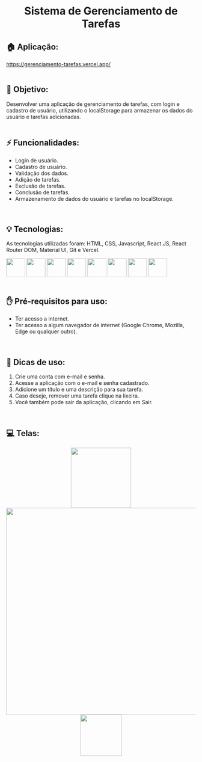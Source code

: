 <h1 align="center">
  Sistema de Gerenciamento de Tarefas
</h1>

## 🏠 Aplicação:
https://gerenciamento-tarefas.vercel.app/
<br><br>

## 🎯 Objetivo:
  Desenvolver uma aplicação de gerenciamento de tarefas, com login e cadastro de usuário, utilizando o localStorage para armazenar os dados do usuário e tarefas adicionadas.
<br><br>

## ⚡ Funcionalidades:
<ul>
  <li>Login de usuário.</li>
  <li>Cadastro de usuário.</li>
  <li>Validação dos dados.</li>
  <li>Adição de tarefas.</li>
  <li>Exclusão de tarefas.</li>
  <li>Conclusão de tarefas.</li>
  <li>Armazenamento de dados do usuário e tarefas no localStorage.</li>
</ul>
<br>

## 💡 Tecnologias:
As tecnologias utilizadas foram: HTML, CSS, Javascript, React.JS, React Router DOM, Material UI, Git e Vercel.
<div display: "flex">
  <img width="50px" src="https://cdn.jsdelivr.net/gh/devicons/devicon@latest/icons/html5/html5-original.svg"/>
  <img width="50px" src="https://cdn.jsdelivr.net/gh/devicons/devicon@latest/icons/css3/css3-original.svg"/>
  <img width="50px" src="https://cdn.jsdelivr.net/gh/devicons/devicon@latest/icons/javascript/javascript-original.svg"/>
  <img width="50px" src="https://cdn.jsdelivr.net/gh/devicons/devicon@latest/icons/react/react-original.svg" />
  <img width="50px" src="https://cdn.jsdelivr.net/gh/devicons/devicon@latest/icons/reactrouter/reactrouter-original.svg" />
  <img width="50px" src="https://cdn.jsdelivr.net/gh/devicons/devicon@latest/icons/materialui/materialui-original.svg" />
  <img width="50px" src="https://cdn.jsdelivr.net/gh/devicons/devicon@latest/icons/git/git-original.svg"/>
  <img width="50px" src="https://cdn.jsdelivr.net/gh/devicons/devicon@latest/icons/vercel/vercel-original.svg"/>
</div>
<br>

## ✋ Pré-requisitos para uso:
<ul>    
  <li>Ter acesso a internet.</li>
  <li>Ter acesso a algum navegador de internet (Google Chrome, Mozilla, Edge ou qualquer outro).</li>
</ul>
<br>

## 📙 Dicas de uso:
<ol>
    <li>Crie uma conta com e-mail e senha.</li>
    <li>Acesse a aplicação com o e-mail e senha cadastrado.</li>
    <li>Adicione um título e uma descrição para sua tarefa.</li>
    <li>Caso deseje, remover uma tarefa clique na lixeira.</li>
    <li>Você também pode sair da aplicação, clicando em Sair.</li>
</ol>
<br>

## 💻 Telas:
<div align="center">
  <img src="https://github.com/tiagorodri-dev/gerenciamento-de-tarefas/assets/68871083/ee92245f-cd84-4f08-b735-839137c75546" width="160">
  <img src="https://github.com/tiagorodri-dev/gerenciamento-de-tarefas/assets/68871083/3f2591b5-2f87-4ced-8901-99c019c5b722" width="550">
  <img src="https://github.com/tiagorodri-dev/gerenciamento-de-tarefas/assets/68871083/b7201cda-935d-411e-a82b-25fb8c5c46f5" width="110">
</div>
